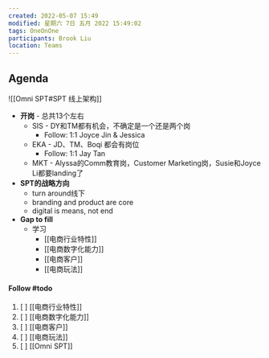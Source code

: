 ```yaml
---
created: 2022-05-07 15:49
modified: 星期六 7日 五月 2022 15:49:02
tags: OneOnOne
participants: Brook Liu
location: Teams
---
```


## Agenda
![[Omni SPT#SPT 线上架构]]
- **开岗** - 总共13个左右
	- SIS - DY和TM都有机会，不确定是一个还是两个岗
		- Follow: 1:1 Joyce Jin & Jessica
	- EKA - JD、TM、Boqi 都会有岗位
		- Follow: 1:1 Jay Tan
	- MKT - Alyssa的Comm教育岗，Customer Marketing岗，Susie和Joyce Li都要landing了
- **SPT的战略方向**
	- turn around线下
	- branding and product are core
	- digital is means, not end 
- **Gap to fill**
	- 学习
		- [[电商行业特性]]
		- [[电商数字化能力]]
		- [[电商客户]]
		- [[电商玩法]]

#### Follow #todo 
1. [ ] [[电商行业特性]]
2. [ ] [[电商数字化能力]]
3. [ ]  [[电商客户]]
4. [ ] [[电商玩法]]
5. [ ] [[Omni SPT]]